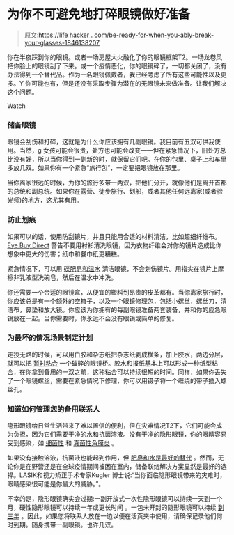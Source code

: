 # 为你不可避免地打碎眼镜做好准备

> 原文:[https://life hacker . com/be-ready-for-when-you-ably-break-your-glasses-1846138207](https://lifehacker.com/be-ready-for-when-you-inevitably-break-your-glasses-1846138207)

你在半夜踩到你的眼镜。或者一场房屋大火融化了你的眼镜框架T2。一场龙卷风把你脸上的眼镜刮了下来。或一个疫情恶化，你的眼镜碎了，一切都关闭了，没有办法得到一个替代品。作为一名眼镜佩戴者，我已经考虑了所有这些可能性以及更多。Y 你可能也有，但是还没有采取步骤为潜在的无眼镜未来做准备。让我们解决这个问题。

Watch

### 储备眼镜

眼镜会刮伤和打碎，这就是为什么你应该拥有几副眼镜。我目前有五双可供我使用。当然，g 女孩可能会很贵，处方也可能会改变——但在紧急情况下，旧处方总比没有好，所以当你得到一副新的时，就保留它们吧。在你的包里、桌子上和车里多放几双。如果你有一个紧急“旅行包”，一定要把眼镜放在那里。

当你离家很远的时候，为你的旅行多带一两双，把他们分开，就像他们是离开首都的总统和副总统。如果你在露营、徒步旅行、划船，或者其他任何远离家(或者验光师)的地方，这尤其有用。

### 防止划痕

如果可以的话，使用防刮镜片，并且只能用合适的材料清洁，比如超细纤维布。 [Eye Buy Direct](https://www.eyebuydirect.com/eyecare/how-to-remove-scratches?channel=cpc&source=google&matchtype=b&kw=&adid=445592019008&addisttype=g&gclid=CjwKCAiAu8SABhAxEiwAsodSZOvBkE8yDPRffj8sUVIMDK3h9ry9fPw_SYl7ZY1Q2R2hmitBdn0IVRoC2w4QAvD_BwE) 警告不要用衬衫清洗眼镜，因为衣物纤维会对你的镜片造成比你想象中更大的伤害；纸巾和餐巾纸更糟糕。

紧急情况下，可以用 [碟肥皂和温水](https://www.healthline.com/health/how-to-clean-glasses#:~:text=Use%20a%20mild%20soap%2C%20like,and%20earpieces%20of%20your%20frames.) 清洁眼镜，不会划伤镜片。用指尖在镜片上摩擦非乳液型洗碗皂，然后在温水中冲洗。

你还需要一个合适的眼镜盒，从便宜的塑料到昂贵的皮革都有。当你离家旅行时，你应该总是有一个额外的空箱子，以及一个眼镜修理包，包括小螺丝，螺丝刀，清洁布，鼻垫和放大镜。你应该为你拥有的每副眼镜准备两套装备，并和你的应急眼镜放在一起。当你需要时，你永远不会没有眼镜或简单的修复。

### 为最坏的情况场景制定计划

走投无路的时候，可以用白胶和杂志纸把杂志纸剥成横条，加上胶水，两边分层，就可以把 [暂时粘合](https://fyidoctors.com/en/blog/categories/fashion-beauty-and-lifestyle/do-it-yourself-emergency-eyeglass-repair) 一个破碎的眼镜桥。胶水和报纸基本上可以形成一种纸型粘合，在你拿到备用的一双之前，这种粘合可以持续很短的时间。同样，如果你丢失了一个眼镜螺丝，需要在紧急情况下修理，你可以用镊子将一个缠绕的带子插入螺丝孔。

### 知道如何管理您的备用联系人

隐形眼镜给日常生活带来了难以置信的便利，但在灾难情况T2下，它们可能会成为负担，因为它们需要干净的水和抗菌溶液。没有干净的隐形眼镜，你的眼睛容易受到感染，如 [细菌性](https://www.cdc.gov/contactlenses/bacterial-keratitis.html#:~:text=Bacterial%20keratitis%20is%20an%20infection,Pseudomonas%20aeruginosa) 和 [真菌性角膜炎](https://www.cdc.gov/contactlenses/fungal-keratitis.html#:~:text=Fungal%20keratitis%20is%20an%20infection,Candida%20species) 。

如果没有接触溶液，抗菌液也能起到作用，但 [肥皂和水是最好的替代](https://www.mentalfloss.com/article/55689/what-happens-if-i-survive-apocalypse-and-only-have-one-pair-contact-lenses) 。然而，无论你是在野营还是在全球疫情期间被困在室内，储备联络解决方案显然是最好的选择。LASIK和视力矫正手术专家Kugler 博士说:“当你面临隐形眼镜带来的灾难时，眼睛感染很可能是你最大的威胁。”。

不幸的是，隐形眼镜确实会过期:一副开放式一次性隐形眼镜可以持续一天到一个月，硬性隐形眼镜可以持续一年或更长时间 。一包未开封的隐形眼镜可以持续 [到三年](https://www.1800contacts.com/eyesociety/how-long-can-you-wear-contacts/#:~:text=How%20long%20do%20contact%20lenses,a%20lens%20that%20has%20expired.) 。因此，如果您将联系人放在一边以便在活页夹中使用，请确保记录他们何时到期。随身携带一副眼镜。也许几双。